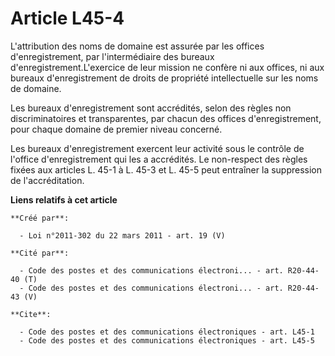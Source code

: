 # Article L45-4

L'attribution des noms de domaine est assurée par les offices d'enregistrement, par l'intermédiaire des bureaux
d'enregistrement.L'exercice de leur mission ne confère ni aux offices, ni aux bureaux d'enregistrement de droits de propriété
intellectuelle sur les noms de domaine. 

Les bureaux d'enregistrement sont accrédités, selon des règles non discriminatoires et transparentes, par chacun des offices
d'enregistrement, pour chaque domaine de premier niveau concerné. 

Les bureaux d'enregistrement exercent leur activité sous le contrôle de l'office d'enregistrement qui les a accrédités. Le
non-respect des règles fixées aux articles L. 45-1 à L. 45-3 et L. 45-5 peut entraîner la suppression de l'accréditation.

**Liens relatifs à cet article**

	**Créé par**:

	  - Loi n°2011-302 du 22 mars 2011 - art. 19 (V)

	**Cité par**:

	  - Code des postes et des communications électroni... - art. R20-44-40 (T)
	  - Code des postes et des communications électroni... - art. R20-44-43 (V)

	**Cite**:

	  - Code des postes et des communications électroniques - art. L45-1
	  - Code des postes et des communications électroniques - art. L45-5

